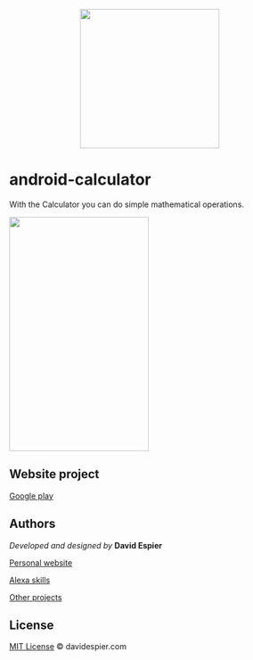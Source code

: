 <p align="center">
  <img width="250" height="250" src="https://postimg.cc/nj1gShbr">
</p>


# android-calculator

With the Calculator you can do simple mathematical operations.


<img width="250" height="420" src="https://postimg.cc/gLk5CbmD">


## Website project

[Google play](https://play.google.com/store/apps/details?id=com.davidespier.calculadora&gl=ES)


## Authors

 *Developed and designed by*  **David Espier**


[Personal website](https://davidespier.com)

[Alexa skills](https://www.amazon.es/s?k=davidespier&i=alexa-skills)
        
[Other projects](https://github.com/davidespier?tab=repositories)


## License


[MIT License](https://choosealicense.com/licenses/mit/) © davidespier.com

